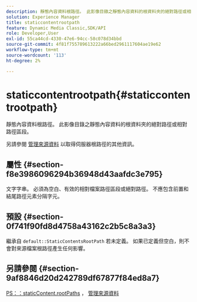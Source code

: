 ```yaml
---
description: 靜態內容資料根路徑。 此影像目錄之靜態內容資料的根資料夾的絕對路徑或相對路徑區段。
solution: Experience Manager
title: staticcontentrootpath
feature: Dynamic Media Classic,SDK/API
role: Developer,User
exl-id: 55ca44cd-4330-47e6-94cc-58c078d34bbd
source-git-commit: 4f81f755789613222a66bed2961117604ae19e62
workflow-type: tm+mt
source-wordcount: '113'
ht-degree: 2%

---
```


# staticcontentrootpath{#staticcontentrootpath}

靜態內容資料根路徑。 此影像目錄之靜態內容資料的根資料夾的絕對路徑或相對路徑區段。

另請參閱 [管理來源資料](../../../../../is-api/image-serving-api-ref/c-configuration-and-administration/c-configuration-and-administration.md#concept-1ec4d9f0e58a430cae045761f1ff9173) 以取得伺服器根路徑的其他資訊。

## 屬性 {#section-f8e3986096294b36948d43aafdc3e795}

文字字串。 必須為空白、有效的相對檔案路徑區段或絕對路徑。 不應包含前置和結尾路徑元素分隔字元。

## 預設 {#section-0f741f90fd8d4758a43162c2b5c8a3a3}

繼承自 `default::StaticContentsRootPath` 若未定義。 如果已定義但空白，則不會對來源檔案根路徑產生任何影響。

## 另請參閱 {#section-9af8846d20d242789df67877f84ed8a7}

[PS：：staticContent.rootPaths](../../../../../is-api/image-catalog/image-serving-api-ref/c-image-catalog-reference/c-attributes-reference/r-staticcontentrootpath.md#reference-a2b5368d078349828d282357681bb2a5) ，  [管理來源資料](../../../../../is-api/image-serving-api-ref/c-configuration-and-administration/c-configuration-and-administration.md#concept-1ec4d9f0e58a430cae045761f1ff9173)
